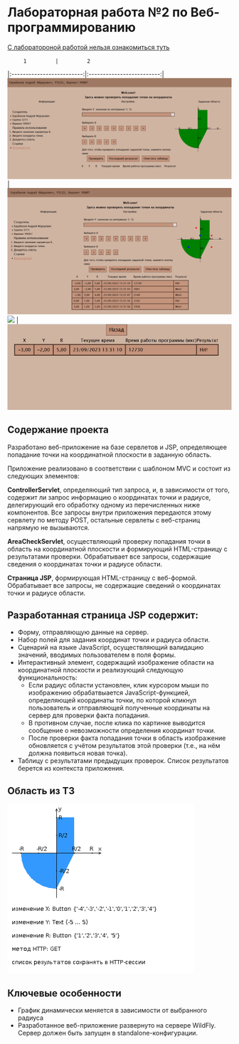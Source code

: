 # Лабораторная работа №2 по Веб-программированию

[С лаборатороной работой нельзя ознакомиться туть]()

         1         |         2
|:-------------------------:|:-------------------------:|
![](https://github.com/forafox/Web_Lab_2/blob/master/images/index.png)           | ![](https://github.com/forafox/Web_Lab_2/blob/master/images/resultOnIndex.png)
![](https://github.com/forafox/Web_Lab_2/blob/master/images/resultOnIndex2+.png)           | ![](https://github.com/forafox/Web_Lab_2/blob/master/images/result.png)
## Содержание проекта

Разработано веб-приложение на базе сервлетов и JSP, определяющее попадание точки на координатной плоскости в заданную область.

Приложение реализовано в соответствии с шаблоном MVC и состоит из следующих элементов:

**ControllerServlet**, определяющий тип запроса, и, в зависимости от того, содержит ли запрос информацию о координатах точки и радиусе, делегирующий его обработку одному из перечисленных ниже компонентов. Все запросы внутри приложения передаются этому сервлету по методу POST, остальные сервлеты с веб-страниц напрямую не вызываются.

**AreaCheckServlet**, осуществляющий проверку попадания точки в область на координатной плоскости и формирующий HTML-страницу с результатами проверки. Обрабатывает все запросы, содержащие сведения о координатах точки и радиусе области.

**Страница JSP**, формирующая HTML-страницу с веб-формой. Обрабатывает все запросы, не содержащие сведений о координатах точки и радиусе области.

## Разработанная страница JSP содержит:

- Форму, отправляющую данные на сервер.
- Набор полей для задания координат точки и радиуса области.
- Сценарий на языке JavaScript, осуществляющий валидацию значений, вводимых пользователем в поля формы.
- Интерактивный элемент, содержащий изображение области на координатной плоскости и реализующий следующую функциональность:
    - Если радиус области установлен, клик курсором мыши по изображению обрабатвыается JavaScript-функцией, определяющей координаты точки, по которой кликнул пользователь и отправляющей полученные координаты на сервер для проверки факта попадания.
    - В противном случае, после клика по картинке выводится сообщение о невозможности определения координат точки.
    - После проверки факта попадания точки в область изображение обновляется с учётом результатов этой проверки (т.е., на нём должна появиться новая точка).
- Таблицу с результатами предыдущих проверок. Список результатов берется из контекста приложения.
## Область из ТЗ
![](https://github.com/forafox/Web_Lab_2/blob/master/images/tz.png)
## Ключевые особенности
- График динамически меняется в зависимости от выбранного радиуса
- Разработанное веб-приложение развернуто на сервере WildFly. Сервер должен быть запущен в standalone-конфигурации.
